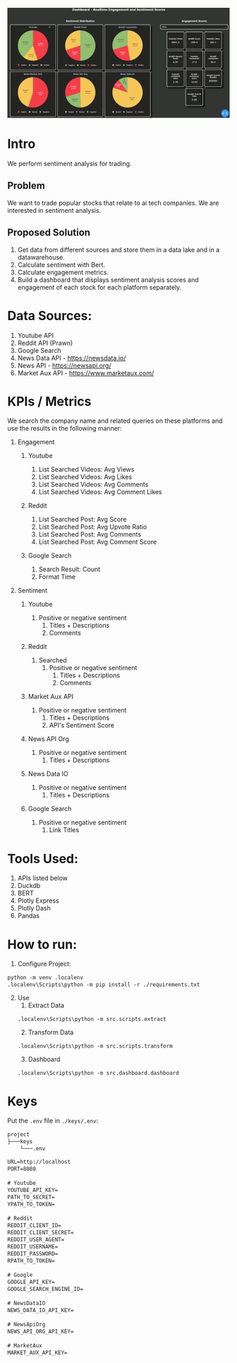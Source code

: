 ![Sample Report Page](public/Dashboard.PNG)



# Intro
We perform sentiment analysis for trading.

## Problem
We want to trade popular stocks that relate to ai tech companies. We are interested in sentiment analysis.

## Proposed Solution
1. Get data from different sources and store them in a data lake and in a datawarehouse.<br>
2. Calculate sentiment with Bert.
3. Calculate engagement metrics.
4. Build a dashboard that displays sentiment analysis scores and engagement of each stock for each platform separately.<br>



# Data Sources:
1. Youtube API
2. Reddit API (Prawn)
3. Google Search
4. News Data API - https://newsdata.io/
5. News API - https://newsapi.org/
6. Market Aux API - https://www.marketaux.com/



# KPIs / Metrics
We search the company name and related queries on these platforms and use the results in the following manner:
1. Engagement<br>
    1. Youtube<br>
        1. List Searched Videos: Avg Views<br>
        2. List Searched Videos: Avg Likes<br>
        3. List Searched Videos: Avg Comments<br>
        4. List Searched Videos: Avg Comment Likes<br>

    2. Reddit<br>
        1. List Searched Post: Avg Score<br>
        2. List Searched Post: Avg Upvote Ratio<br>
        3. List Searched Post: Avg Comments<br>
        4. List Searched Post: Avg Comment Score<br>

    3. Google Search<br>
        1. Search Result: Count<br>
        2. Format Time<br>

2. Sentiment<br>
    1. Youtube<br>
        1. Positive or negative sentiment<br>
            1. Titles + Descriptions<br>
            2. Comments<br>

    2. Reddit<br>
        1. Searched<br>
            1. Positive or negative sentiment<br>
                1. Titles + Descriptions<br>
                2. Comments<br>

    3. Market Aux API<br>
        1. Positive or negative sentiment<br>
            1. Titles + Descriptions<br>
            2. API's Sentiment Score<br>

    4. News API Org<br>
        1. Positive or negative sentiment<br>
            1. Titles + Descriptions<br>

    5. News Data IO<br>
        1. Positive or negative sentiment<br>
            1. Titles + Descriptions<br>

    6. Google Search<br>
        1. Positive or negative sentiment<br>
            1. Link Titles<br>



# Tools Used:
1. APIs listed below
2. Duckdb
3. BERT
4. Plotly Express
5. Plotly Dash
6. Pandas



# How to run:
1. Configure Project:
```
python -m venv .localenv
.localenv\Scripts\python -m pip install -r ./requirements.txt
```

2. Use
    1. Extract Data
    ```
    .localenv\Scripts\python -m src.scripts.extract
    ```
    2. Transform Data
    ```
    .localenv\Scripts\python -m src.scripts.transform
    ```
    3. Dashboard
    ```
    .localenv\Scripts\python -m src.dashboard.dashboard
    ```



# Keys
Put the `.env` file in `./keys/.env`:

```
project
├───keys
    └───.env
```

```
URL=http://localhost
PORT=8080

# Youtube
YOUTUBE_API_KEY=
PATH_TO_SECRET=
YPATH_TO_TOKEN=

# Reddit
REDDIT_CLIENT_ID=
REDDIT_CLIENT_SECRET=
REDDIT_USER_AGENT=
REDDIT_USERNAME=
REDDIT_PASSWORD=
RPATH_TO_TOKEN=

# Google
GOOGLE_API_KEY=
GOOGLE_SEARCH_ENGINE_ID=

# NewsDataIO
NEWS_DATA_IO_API_KEY=

# NewsApiOrg
NEWS_API_ORG_API_KEY=

# MarketAux
MARKET_AUX_API_KEY=
```
